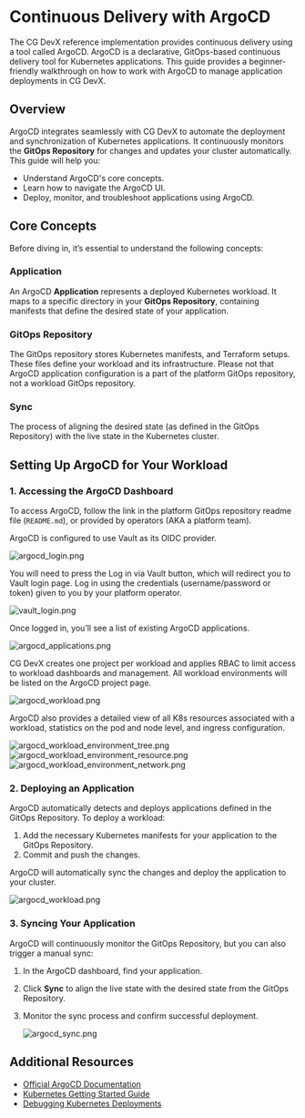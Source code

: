 # Continuous Delivery with ArgoCD

The CG DevX reference implementation provides continuous delivery using a tool called ArgoCD. ArgoCD is a declarative, GitOps-based continuous delivery tool for Kubernetes applications. This guide provides a beginner-friendly walkthrough on how to work with ArgoCD to manage application deployments in CG DevX.

## Overview

ArgoCD integrates seamlessly with CG DevX to automate the deployment and synchronization of Kubernetes applications. It continuously monitors the **GitOps Repository** for changes and updates your cluster automatically. This guide will help you:

- Understand ArgoCD's core concepts.
- Learn how to navigate the ArgoCD UI.
- Deploy, monitor, and troubleshoot applications using ArgoCD.

## Core Concepts

Before diving in, it’s essential to understand the following concepts:

### **Application**
An ArgoCD **Application** represents a deployed Kubernetes workload. It maps to a specific directory in your **GitOps Repository**, containing manifests that define the desired state of your application.

### **GitOps Repository**
The GitOps repository stores Kubernetes manifests, and Terraform setups. These files define your workload and its infrastructure. Please not that ArgoCD application configuration is a part of the platform GitOps repository, not a workload GitOps repository.

### **Sync**
The process of aligning the desired state (as defined in the GitOps Repository) with the live state in the Kubernetes cluster.

## Setting Up ArgoCD for Your Workload

### 1. **Accessing the ArgoCD Dashboard**

To access ArgoCD, follow the link in the platform GitOps repository readme file (`README.md`),
or provided by operators (AKA a platform team).

ArgoCD is configured to use Vault as its OIDC provider.

![argocd_login.png](../../assets/argocd_login.png)

You will need to press the Log in via Vault button, which will redirect you to Vault login page. Log in using the credentials (username/password or token) given to you by your platform operator.

![vault_login.png](../../assets/vault_login_userpass.png)

Once logged in, you’ll see a list of existing ArgoCD applications.

![argocd_applications.png](../../assets/argocd_applications.png)

CG DevX creates one project per workload and applies RBAC to limit access to workload dashboards and management. All workload environments will be listed on the ArgoCD project page.

![argocd_workload.png](../../assets/argocd_workload.png)

ArgoCD also provides a detailed view of all K8s resources associated with a workload,
statistics on the pod and node level, and ingress configuration.

![argocd_workload_environment_tree.png](../../assets/argocd_workload_environment_tree.png)
![argocd_workload_environment_resource.png](../../assets/argocd_workload_environment_resource.png)
![argocd_workload_environment_network.png](../../assets/argocd_workload_environment_network.png)

### 2. **Deploying an Application**

ArgoCD automatically detects and deploys applications defined in the GitOps Repository. To deploy a workload:

1. Add the necessary Kubernetes manifests for your application to the GitOps Repository.
2. Commit and push the changes.

ArgoCD will automatically sync the changes and deploy the application to your cluster.  

![argocd_workload.png](../../assets/argocd_workload.png)

### 3. **Syncing Your Application**

ArgoCD will continuously monitor the GitOps Repository, but you can also trigger a manual sync:

1. In the ArgoCD dashboard, find your application.
2. Click **Sync** to align the live state with the desired state from the GitOps Repository.
3. Monitor the sync process and confirm successful deployment.  

   ![argocd_sync.png](../../assets/argocd_sync.png)

## Additional Resources

- [Official ArgoCD Documentation](https://argo-cd.readthedocs.io/)
- [Kubernetes Getting Started Guide](https://kubernetes.io/docs/tutorials/kubernetes-basics/)
- [Debugging Kubernetes Deployments](https://kubernetes.io/docs/tasks/debug/)

